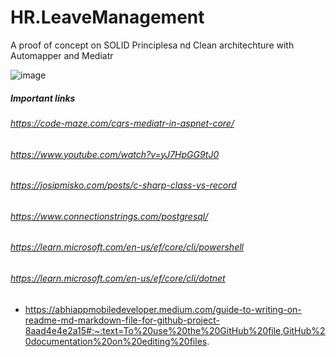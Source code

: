 # HR.LeaveManagement
A proof of concept on SOLID Principlesa nd Clean architechture with Automapper and Mediatr

![image](https://github.com/uditac/HR.LeaveManagement/assets/13919728/8b4f7253-a72a-4099-8314-481f8bc8ed26)







##### Important links
######  https://code-maze.com/cqrs-mediatr-in-aspnet-core/     
###### https://www.youtube.com/watch?v=yJ7HpGG9tJ0
###### https://josipmisko.com/posts/c-sharp-class-vs-record
###### https://www.connectionstrings.com/postgresql/
###### https://learn.microsoft.com/en-us/ef/core/cli/powershell
###### https://learn.microsoft.com/en-us/ef/core/cli/dotnet







    
* https://abhiappmobiledeveloper.medium.com/guide-to-writing-on-readme-md-markdown-file-for-github-project-8aad4e4e2a15#:~:text=To%20use%20the%20GitHub%20file,GitHub%20documentation%20on%20editing%20files.
